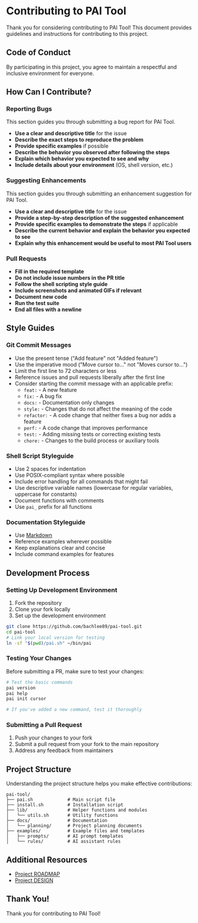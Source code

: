# Contributing to PAI Tool

Thank you for considering contributing to PAI Tool! This document provides guidelines and instructions for contributing to this project.

## Code of Conduct

By participating in this project, you agree to maintain a respectful and inclusive environment for everyone.

## How Can I Contribute?

### Reporting Bugs

This section guides you through submitting a bug report for PAI Tool.

- **Use a clear and descriptive title** for the issue
- **Describe the exact steps to reproduce the problem**
- **Provide specific examples** if possible
- **Describe the behavior you observed after following the steps**
- **Explain which behavior you expected to see and why**
- **Include details about your environment** (OS, shell version, etc.)

### Suggesting Enhancements

This section guides you through submitting an enhancement suggestion for PAI Tool.

- **Use a clear and descriptive title** for the issue
- **Provide a step-by-step description of the suggested enhancement**
- **Provide specific examples to demonstrate the steps** if applicable
- **Describe the current behavior and explain the behavior you expected to see**
- **Explain why this enhancement would be useful to most PAI Tool users**

### Pull Requests

- **Fill in the required template**
- **Do not include issue numbers in the PR title**
- **Follow the shell scripting style guide**
- **Include screenshots and animated GIFs if relevant**
- **Document new code**
- **Run the test suite**
- **End all files with a newline**

## Style Guides

### Git Commit Messages

- Use the present tense ("Add feature" not "Added feature")
- Use the imperative mood ("Move cursor to..." not "Moves cursor to...")
- Limit the first line to 72 characters or less
- Reference issues and pull requests liberally after the first line
- Consider starting the commit message with an applicable prefix:
  - `feat:` - A new feature
  - `fix:` - A bug fix
  - `docs:` - Documentation only changes
  - `style:` - Changes that do not affect the meaning of the code
  - `refactor:` - A code change that neither fixes a bug nor adds a feature
  - `perf:` - A code change that improves performance
  - `test:` - Adding missing tests or correcting existing tests
  - `chore:` - Changes to the build process or auxiliary tools

### Shell Script Styleguide

- Use 2 spaces for indentation
- Use POSIX-compliant syntax where possible
- Include error handling for all commands that might fail
- Use descriptive variable names (lowercase for regular variables, uppercase for constants)
- Document functions with comments
- Use `pai_` prefix for all functions

### Documentation Styleguide

- Use [Markdown](https://guides.github.com/features/mastering-markdown/)
- Reference examples wherever possible
- Keep explanations clear and concise
- Include command examples for features

## Development Process

### Setting Up Development Environment

1. Fork the repository
2. Clone your fork locally
3. Set up the development environment

```bash
git clone https://github.com/bachlee89/pai-tool.git
cd pai-tool
# Link your local version for testing
ln -sf "$(pwd)/pai.sh" ~/bin/pai
```

### Testing Your Changes

Before submitting a PR, make sure to test your changes:

```bash
# Test the basic commands
pai version
pai help
pai init cursor

# If you've added a new command, test it thoroughly
```

### Submitting a Pull Request

1. Push your changes to your fork
2. Submit a pull request from your fork to the main repository
3. Address any feedback from maintainers

## Project Structure

Understanding the project structure helps you make effective contributions:

```
pai-tool/
├── pai.sh             # Main script file
├── install.sh         # Installation script
├── lib/               # Helper functions and modules
│   └── utils.sh       # Utility functions
├── docs/              # Documentation
│   └── planning/      # Project planning documents
├── examples/          # Example files and templates
│   ├── prompts/       # AI prompt templates
│   └── rules/         # AI assistant rules
```

## Additional Resources

- [Project ROADMAP](docs/planning/ROADMAP.md)
- [Project DESIGN](docs/planning/DESIGN.md)

## Thank You!

Thank you for contributing to PAI Tool!
